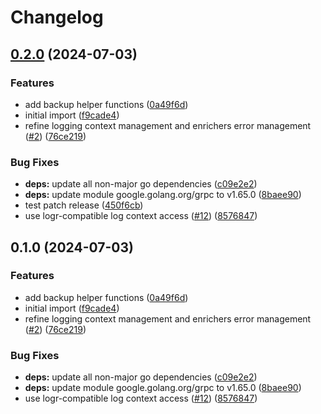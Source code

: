 # Changelog

## [0.2.0](https://github.com/fcanovai/cnpg-i-machinery/compare/v0.1.0...v0.2.0) (2024-07-03)


### Features

* add backup helper functions ([0a49f6d](https://github.com/fcanovai/cnpg-i-machinery/commit/0a49f6de1ae86aabb0fb76f4f2404164acb87610))
* initial import ([f9cade4](https://github.com/fcanovai/cnpg-i-machinery/commit/f9cade4b50973c72b2049d80202a96b1d23c420f))
* refine logging context management and enrichers error management ([#2](https://github.com/fcanovai/cnpg-i-machinery/issues/2)) ([76ce219](https://github.com/fcanovai/cnpg-i-machinery/commit/76ce219b15a6f81494d9c374cfe3ad3db586f65f))


### Bug Fixes

* **deps:** update all non-major go dependencies ([c09e2e2](https://github.com/fcanovai/cnpg-i-machinery/commit/c09e2e24c34ef00ab950db84cad71d2224324356))
* **deps:** update module google.golang.org/grpc to v1.65.0 ([8baee90](https://github.com/fcanovai/cnpg-i-machinery/commit/8baee90500a40094f55348ccb25686c44bcebe0e))
* test patch release ([450f6cb](https://github.com/fcanovai/cnpg-i-machinery/commit/450f6cb011133d36fd82c5ff452b73380aa56b2e))
* use logr-compatible log context access ([#12](https://github.com/fcanovai/cnpg-i-machinery/issues/12)) ([8576847](https://github.com/fcanovai/cnpg-i-machinery/commit/8576847b3449cf636fb1f85065fc052a10b767a7))

## 0.1.0 (2024-07-03)


### Features

* add backup helper functions ([0a49f6d](https://github.com/fcanovai/cnpg-i-machinery/commit/0a49f6de1ae86aabb0fb76f4f2404164acb87610))
* initial import ([f9cade4](https://github.com/fcanovai/cnpg-i-machinery/commit/f9cade4b50973c72b2049d80202a96b1d23c420f))
* refine logging context management and enrichers error management ([#2](https://github.com/fcanovai/cnpg-i-machinery/issues/2)) ([76ce219](https://github.com/fcanovai/cnpg-i-machinery/commit/76ce219b15a6f81494d9c374cfe3ad3db586f65f))


### Bug Fixes

* **deps:** update all non-major go dependencies ([c09e2e2](https://github.com/fcanovai/cnpg-i-machinery/commit/c09e2e24c34ef00ab950db84cad71d2224324356))
* **deps:** update module google.golang.org/grpc to v1.65.0 ([8baee90](https://github.com/fcanovai/cnpg-i-machinery/commit/8baee90500a40094f55348ccb25686c44bcebe0e))
* use logr-compatible log context access ([#12](https://github.com/fcanovai/cnpg-i-machinery/issues/12)) ([8576847](https://github.com/fcanovai/cnpg-i-machinery/commit/8576847b3449cf636fb1f85065fc052a10b767a7))
